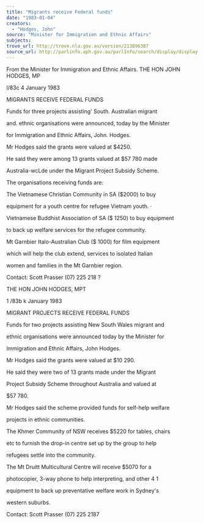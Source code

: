 ```yaml
---
title: "Migrants receive Federal funds"
date: "1983-01-04"
creators:
  - "Hodges, John"
source: "Minister for Immigration and Ethnic Affairs"
subjects:
trove_url: http://trove.nla.gov.au/version/213896387
source_url: http://parlinfo.aph.gov.au/parlInfo/search/display/display.w3p;query=Id%3A%22media/pressrel/HPR09004789%22
---
```


 From the Minister for Immigration  and Ethnic Affairs. THE HON JOHN HODGES, MP

 l/83c 4 January 1983

 MIGRANTS RECEIVE FEDERAL FUNDS

 Funds for three projects assisting' South. Australian migrant 

 and. ethnic organisations were announced, today by the Minister 

 for Immigration and Ethnic Affairs,  John. Hodges.

 Mr Hodges said the grants were valued at $4250.

 He said they were among 13 grants valued at $57 780 made 

 Australia-wcLde under the Migrant Project Subsidy Scheme.

 The organisations receiving funds are:

 The Vietnamese Christian Community in SA ($2000) to buy 

 equipment for a youth centre for refugee Vietnam youth. ·

 Vietnamese Buddhist Association of SA ($ 1250) to buy equipment 

 to back up welfare services for the refugee community.

 Mt Garnbier Italo-Australian Club ($ 1000) for film equipment 

 which will help the club extend, services to isolated Italian 

 women and families in the Mt Garnbier region.

 Contact: Scott Prasser (07) 225 218 ?

 THE HON JOHN HODGES,  MPT

 1 /83b k January 1983

 MIGRANT PROJECTS RECEIVE FEDERAL FUNDS

 Funds for two projects assisting New South Wales migrant and 

 ethnic organisations were announced today by the Minister for 

 Immigration and Ethnic Affairs, John Hodges.

 Mr Hodges said the grants were valued at $10 290.

 He said they were two of 13 grants made under the Migrant 

 Project Subsidy Scheme throughout Australia and valued at 

 $57 780.

 Mr Hodges said the scheme provided funds for self-help welfare 

 projects in ethnic communities.

 The Khmer Community of NSW receives $5220 for tables, chairs 

 etc to furnish the drop-in centre set up by the group to help 

 refugees settle into the community.

 The Mt Druitt Multicultural Centre will receive $5070 for a 

 photocopier, 3-way phone to help interpreting, and other 4 1

 equipment to back up preventative welfare work in Sydney's 

 western suburbs.

 Contact: Scott Prasser (07) 225 2187

